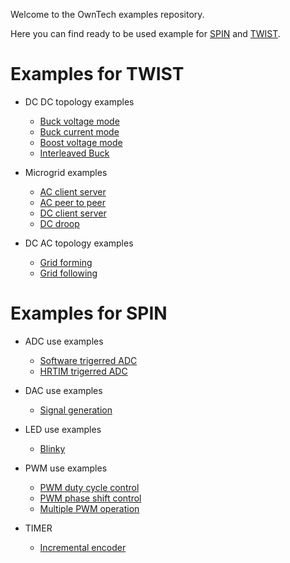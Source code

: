 Welcome to the OwnTech examples repository.

Here you can find ready to be used example for [SPIN](https://github.com/owntech-foundation/SPIN) and [TWIST](https://github.com/owntech-foundation/TWIST).

# Examples for TWIST

- DC DC topology examples
    - [Buck voltage mode](TWIST/DC_DC/buck_voltage_mode/README.md)
    - [Buck current mode](TWIST/DC_DC/buck_current_mode/README.md)
    - [Boost voltage mode](TWIST/DC_DC/boost_voltage_mode/README.md)
    - [Interleaved Buck](TWIST/DC_DC/interleaved/README.md)

- Microgrid examples
    - [AC client server](TWIST/Microgrid/AC_client_server/README.md)
    - [AC peer to peer](TWIST/Microgrid/AC_peer_to_peer/README.md)
    - [DC client server](TWIST/Microgrid/DC_client_server/README.md)
    - [DC droop](TWIST/Microgrid/DC_droop/README.md)

 - DC AC topology examples
    - [Grid forming](TWIST/DC_AC/grid_forming/README.md)
    - [Grid following](TWIST/DC_AC/grid_following/README.md)

# Examples for SPIN

- ADC use examples
    - [Software trigerred ADC](SPIN/ADC/adc_software_trigger/README.md)
    - [HRTIM trigerred ADC](SPIN/ADC/adc_hrtim_trigger/README.md)

- DAC use examples
    - [Signal generation](SPIN/DAC/signal_generation/README.md)

- LED use examples
    - [Blinky](SPIN/LED/blinky/README.md)

- PWM use examples
    - [PWM duty cycle control](SPIN/PWM/duty_cycle_setting/README.md)
    - [PWM phase shift control](SPIN/PWM/phase_shift/README.md)
    - [Multiple PWM operation](SPIN/PWM/multiple_pwm/README.md)

- TIMER
    - [Incremental encoder](SPIN/TIMER/incremental_encoder/README.md)
